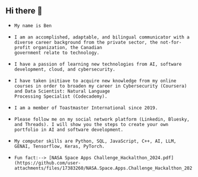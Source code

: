## Hi there 👋

-     My name is Ben
-     I am an accomplished, adaptable, and bilingual communicator with a diverse career background from the private sector, the not-for-profit organization, the Canadian 
      government relate to technology.
-     I have a passion of learning new technologies from AI, software development, cloud, and cybersecurity.
-     I have taken initiave to acquire new knowledge from my online courses in order to broaden my career in Cybersecurity (Coursera) and Data Scientist: Natural Language
      Processing Specialist (Codecademy).
-     I am a member of Toastmaster International since 2019.
-     Please follow me on my social network platform (Linkedin, Bluesky, and Threads). I will show you the steps to create your own portfolio in AI and software development.
-     My computer skills are Python, SQL, JavaScript, C++, AI, LLM, GENAI, Tensorflow, Keras, PyTorch.
-     Fun fact:--> [NASA Space Apps Challenge_Hackalthon_2024.pdf](https://github.com/user-attachments/files/17383260/NASA.Space.Apps.Challenge_Hackalthon_2024.pdf)
